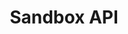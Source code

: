 ---
title: Sandbox API
description: Manage sandboxes for your organization.
openAPISpec: https://raw.githubusercontent.com/AdobeDocs/experience-platform-apis/main/src/swagger-specs/sandbox.yaml
keywords: 
  - Experience Platform
  - API Documentation
  - JavaScript
--- 